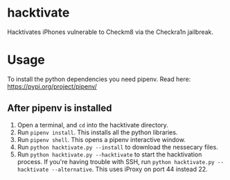 # hacktivate
Hacktivates iPhones vulnerable to Checkm8 via the Checkra1n jailbreak.

# Usage
To install the python dependencies you need pipenv. Read here: https://pypi.org/project/pipenv/

## After pipenv is installed
1. Open a terminal, and `cd` into the hacktivate directory.
2. Run `pipenv install`. This installs all the python libraries.
3. Run `pipenv shell`. This opens a pipenv interactive window.
4. Run `python hacktivate.py --install` to download the nessecary files.
5. Run `python hacktivate.py --hacktivate` to start the hacktivation process. If you're having trouble with SSH, run `python hacktivate.py --hacktivate --alternative`. This uses iProxy on port 44 instead 22.

